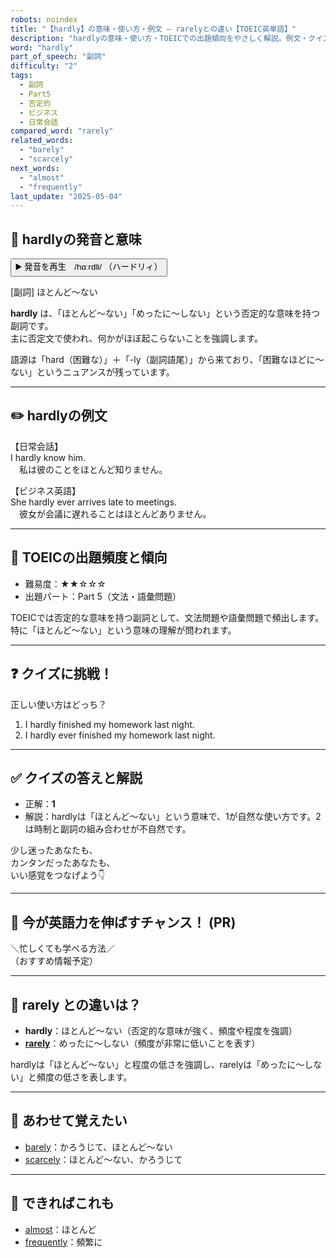 ```yaml
---
robots: noindex
title: "【hardly】の意味・使い方・例文 ― rarelyとの違い【TOEIC英単語】"
description: "hardlyの意味・使い方・TOEICでの出題傾向をやさしく解説。例文・クイズ付きでrarelyとの違いもわかりやすく学べます。"
word: "hardly"
part_of_speech: "副詞"
difficulty: "2"
tags:
  - 副詞
  - Part5
  - 否定的
  - ビジネス
  - 日常会話
compared_word: "rarely"
related_words:
  - "barely"
  - "scarcely"
next_words:
  - "almost"
  - "frequently"
last_update: "2025-05-04"
---
```


## 🔰 hardlyの発音と意味

<button class="play-audio" onclick="playTTS('hardly')">
  <span class="play-audio-main">
    ▶️ 発音を再生　/hɑːrdli/
  </span>
  <span class="play-audio-sub">
    （ハードリィ）
  </span>
</button>

[副詞] ほとんど～ない

**hardly** は、「ほとんど～ない」「めったに～しない」という否定的な意味を持つ副詞です。  
主に否定文で使われ、何かがほぼ起こらないことを強調します。

語源は「hard（困難な）」＋「-ly（副詞語尾）」から来ており、「困難なほどに～ない」というニュアンスが残っています。

---

## ✏️ hardlyの例文

【日常会話】  
I hardly know him.  
　私は彼のことをほとんど知りません。

【ビジネス英語】  
She hardly ever arrives late to meetings.  
　彼女が会議に遅れることはほとんどありません。

---

## 🎯 TOEICの出題頻度と傾向

- 難易度：★★☆☆☆
- 出題パート：Part 5（文法・語彙問題）

TOEICでは否定的な意味を持つ副詞として、文法問題や語彙問題で頻出します。特に「ほとんど～ない」という意味の理解が問われます。

---

## ❓ クイズに挑戦！

正しい使い方はどっち？

1. I hardly finished my homework last night.  
2. I hardly ever finished my homework last night.

---

## ✅ クイズの答えと解説

- 正解：**1**
- 解説：hardlyは「ほとんど～ない」という意味で、1が自然な使い方です。2は時制と副詞の組み合わせが不自然です。

少し迷ったあなたも、  
カンタンだったあなたも、  
いい感覚をつなげよう👇️

---

## 🚀 今が英語力を伸ばすチャンス！ (PR)

<div class="info-center">
＼忙しくても学べる方法／<br>  
（おすすめ情報予定）
</div>

---

## 🤔  rarely との違いは？

- **hardly**：ほとんど～ない（否定的な意味が強く、頻度や程度を強調）
- **[rarely](/rarely)**：めったに～しない（頻度が非常に低いことを表す）

hardlyは「ほとんど～ない」と程度の低さを強調し、rarelyは「めったに～しない」と頻度の低さを表します。

---

## 🧩 あわせて覚えたい

- [barely](/barely)：かろうじて、ほとんど～ない
- [scarcely](/scarcely)：ほとんど～ない、かろうじて

---

## 📖 できればこれも

- [almost](/almost)：ほとんど
- [frequently](/frequently)：頻繁に

<!-- cvid: aid21_bid30 -->
